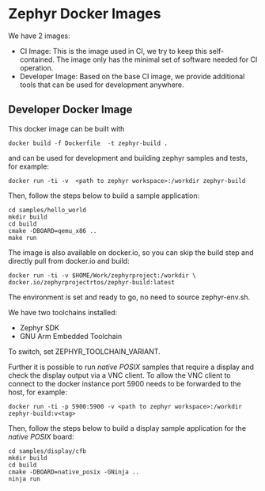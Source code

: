 # Zephyr Docker Images

We have 2 images:

- CI Image: This is the image used in CI, we try to keep this self-contained.
  The image only has the minimal set of software needed for CI operation.
- Developer Image: Based on the base CI image, we provide additional tools that
  can be used for development anywhere.

## Developer Docker Image

This docker image can be built with

```
docker build -f Dockerfile  -t zephyr-build .
```

and can be used for development and building zephyr samples and tests,
for example:

```
docker run -ti -v  <path to zephyr workspace>:/workdir zephyr-build 
```

Then, follow the steps below to build a sample application:

```
cd samples/hello_world
mkdir build
cd build
cmake -DBOARD=qemu_x86 ..
make run
```

The image is also available on docker.io, so you can skip the build step
and directly pull from docker.io and build:

```
docker run -ti -v $HOME/Work/zephyrproject:/workdir \
docker.io/zephyrprojectrtos/zephyr-build:latest
```

The environment is set and ready to go, no need to source zephyr-env.sh.

We have two toolchains installed:
- Zephyr SDK
- GNU Arm Embedded Toolchain

To switch, set ZEPHYR_TOOLCHAIN_VARIANT.

Further it is possible to run _native POSIX_ samples that require a display
and check the display output via a VNC client. To allow the VNC client to
connect to the docker instance port 5900 needs to be forwarded to the host,
for example:

```
docker run -ti -p 5900:5900 -v <path to zephyr workspace>:/workdir zephyr-build:v<tag>
```

Then, follow the steps below to build a display sample application for the
_native POSIX_ board:

```
cd samples/display/cfb
mkdir build
cd build
cmake -DBOARD=native_posix -GNinja ..
ninja run
```
